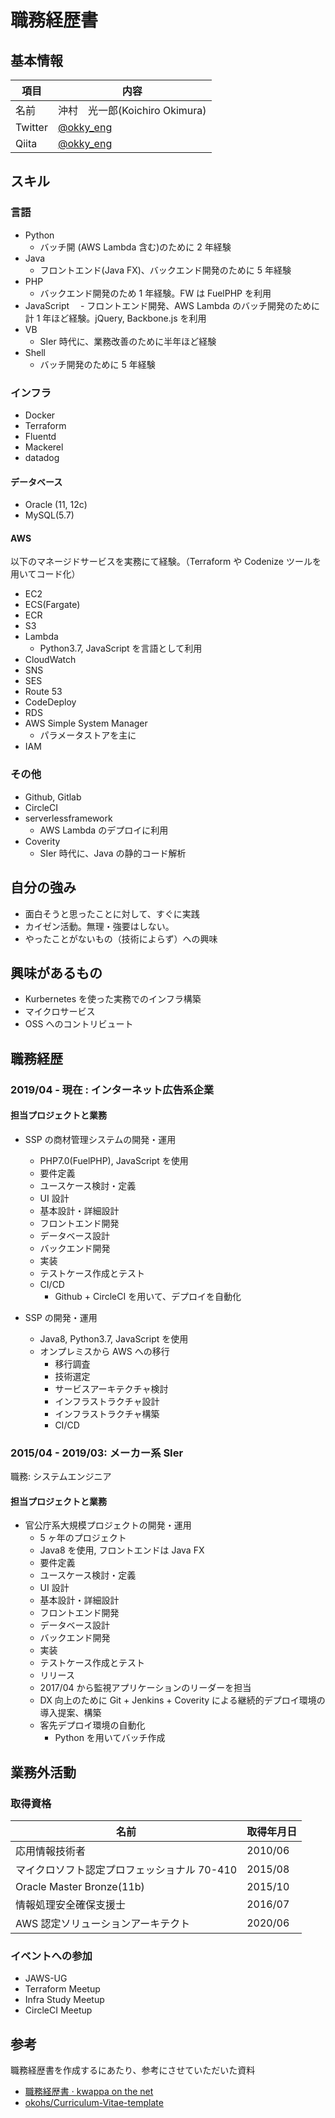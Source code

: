 # 職務経歴書

## 基本情報

| 項目    | 内容                                      |
| ------- | ----------------------------------------- |
| 名前    | 沖村　光一郎(Koichiro Okimura)            |
| Twitter | [@okky_eng](https://twitter.com/okky_eng) |
| Qiita   | [@okky_eng](https://qiita.com/okky_eng)   |

## スキル

### 言語

- Python
  - バッチ開 (AWS Lambda 含む)のために 2 年経験
- Java
  - フロントエンド(Java FX)、バックエンド開発のために 5 年経験
- PHP
  - バックエンド開発のため 1 年経験。FW は FuelPHP を利用
- JavaScript
  　- フロントエンド開発、AWS Lambda のバッチ開発のために 計 1 年ほど経験。jQuery, Backbone.js を利用
- VB
  - SIer 時代に、業務改善のために半年ほど経験
- Shell
  - バッチ開発のために 5 年経験

### インフラ

- Docker
- Terraform
- Fluentd
- Mackerel
- datadog

#### データベース

- Oracle (11, 12c)
- MySQL(5.7)

#### AWS

以下のマネージドサービスを実務にて経験。（Terraform や Codenize ツールを用いてコード化）

- EC2
- ECS(Fargate)
- ECR
- S3
- Lambda
  - Python3.7, JavaScript を言語として利用
- CloudWatch
- SNS
- SES
- Route 53
- CodeDeploy
- RDS
- AWS Simple System Manager
  - パラメータストアを主に
- IAM

### その他

- Github, Gitlab
- CircleCI
- serverlessframework
  - AWS Lambda のデプロイに利用
- Coverity
  - SIer 時代に、Java の静的コード解析

## 自分の強み

- 面白そうと思ったことに対して、すぐに実践
- カイゼン活動。無理・強要はしない。
- やったことがないもの（技術によらず）への興味

## 興味があるもの

- Kurbernetes を使った実務でのインフラ構築
- マイクロサービス
- OSS へのコントリビュート

## 職務経歴

### 2019/04 - 現在 : インターネット広告系企業

#### 担当プロジェクトと業務

- SSP の商材管理システムの開発・運用

  - PHP7.0(FuelPHP), JavaScript を使用
  - 要件定義
  - ユースケース検討・定義
  - UI 設計
  - 基本設計・詳細設計
  - フロントエンド開発
  - データベース設計
  - バックエンド開発
  - 実装
  - テストケース作成とテスト
  - CI/CD
    - Github + CircleCI を用いて、デプロイを自動化

- SSP の開発・運用
  - Java8, Python3.7, JavaScript を使用
  - オンプレミスから AWS への移行
    - 移行調査
    - 技術選定
    - サービスアーキテクチャ検討
    - インフラストラクチャ設計
    - インフラストラクチャ構築
    - CI/CD

### 2015/04 - 2019/03: メーカー系 SIer

職務: システムエンジニア

#### 担当プロジェクトと業務

- 官公庁系大規模プロジェクトの開発・運用
  - 5 ヶ年のプロジェクト
  - Java8 を使用, フロントエンドは Java FX
  - 要件定義
  - ユースケース検討・定義
  - UI 設計
  - 基本設計・詳細設計
  - フロントエンド開発
  - データベース設計
  - バックエンド開発
  - 実装
  - テストケース作成とテスト
  - リリース
  - 2017/04 から監視アプリケーションのリーダーを担当
  - DX 向上のために Git + Jenkins + Coverity による継続的デプロイ環境の導入提案、構築
  - 客先デプロイ環境の自動化
    - Python を用いてバッチ作成

## 業務外活動

### 取得資格

| 名前                                        | 取得年月日 |
| ------------------------------------------- | ---------- |
| 応用情報技術者                              | 2010/06    |
| マイクロソフト認定プロフェッショナル 70-410 | 2015/08    |
| Oracle Master Bronze(11b)                   | 2015/10    |
| 情報処理安全確保支援士                      | 2016/07    |
| AWS 認定ソリューションアーキテクト          | 2020/06    |

### イベントへの参加

- JAWS-UG
- Terraform Meetup
- Infra Study Meetup
- CircleCI Meetup

## 参考

職務経歴書を作成するにあたり、参考にさせていただいた資料

- [職務経歴書 · kwappa on the net](https://kwappa.github.io/logs/resume/)
- [okohs/Curriculum-Vitae-template](https://github.com/okohs/Curriculum-Vitae-template)
